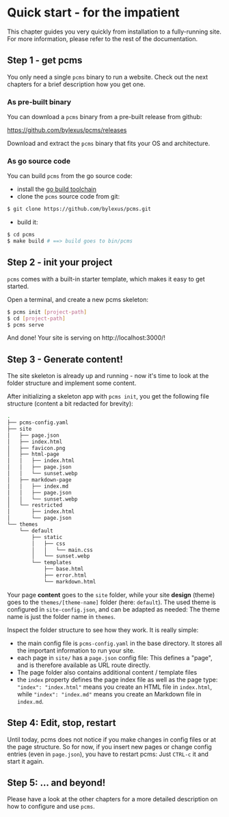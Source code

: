 # Quick start - for the impatient

This chapter guides you very quickly from installation to a fully-running site. For more information, please refer to the rest of the documentation.

## Step 1 - get pcms

You only need a single `pcms` binary to run a website. Check out the next chapters for a brief description how you get one.

### As pre-built binary

You can download a `pcms` binary from a pre-built release from github:

https://github.com/bylexus/pcms/releases

Download and extract the `pcms` binary that fits your OS and architecture.

### As go source code

You can build `pcms` from the go source code:

* install the [go build toolchain](https://go.dev/dl/)
* clone the `pcms` source code from git:

```sh
$ git clone https://github.com/bylexus/pcms.git
```
* build it:

```sh
$ cd pcms
$ make build # ==> build goes to bin/pcms
```

## Step 2 - init your project

`pcms` comes with a built-in starter template, which makes it easy to get started.

Open a terminal, and create a new pcms skeleton:

```sh
$ pcms init [project-path]
$ cd [project-path]
$ pcms serve
```

And done! Your site is serving on http://localhost:3000/!


## Step 3 - Generate content!

The site skeleton is already up and running - now it's time to look at the folder structure
and implement some content.

After initializing a skeleton app with `pcms init`, you get the following file structure
(content a bit redacted for brevity):

```sh
.
├── pcms-config.yaml
├── site
│   ├── page.json
│   ├── index.html
│   ├── favicon.png
│   ├── html-page
│   │   ├── index.html
│   │   ├── page.json
│   │   └── sunset.webp
│   ├── markdown-page
│   │   ├── index.md
│   │   ├── page.json
│   │   └── sunset.webp
│   └── restricted
│       ├── index.html
│       └── page.json
└── themes
    └── default
        ├── static
        │   ├── css
        │   │   └── main.css
        │   └── sunset.webp
        └── templates
            ├── base.html
            ├── error.html
            └── markdown.html
```

Your page __content__ goes to the `site` folder, while your site __design__ (theme) goes to the `themes/[theme-name]` folder (here: `default`). The used theme is configured in `site-config.json`, and can be adapted as needed:
The theme name is just the folder name in `themes`.

Inspect the folder structure to see how they work. It is really simple:

* the main config file is `pcms-config.yaml` in the base directory. It stores all the important information to run your site.
* each page in `site/` has a `page.json` config file: This defines a "page", and is therefore available as URL route directly.
* The page folder also contains additional content / template files
* the `index` property defines the page index file as well as the page type:
  `"index": "index.html"` means you create an HTML file in `index.html`,
  while `"index": "index.md"` means you create an Markdown file in `index.md`.

## Step 4: Edit, stop, restart

Until today, pcms does not notice if you make changes in config files or at the page structure.
So for now, if you insert new pages or change config entries (even in `page.json`),
you have to restart pcms: Just `CTRL-c` it and start it again.

## Step 5: ... and beyond!

Please have a look at the other chapters for a more detailed description on how to configure
and use `pcms`.



